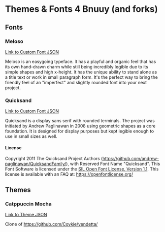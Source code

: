 # Themes & Fonts 4 Bnuuy (and forks)

## Fonts

### Meloso

[Link to Custom Font JSON](https://maxxusx.github.io/Discord-Themes-Fonts/Fonts/Meloso.json)

Meloso is an easygoing typeface. It has a playful and organic feel that has its own hand-drawn charm while still being incredibly legible due to its simple shapes and high x-height. It has the unique ability to stand alone as a title text or work in small paragraph form. It's the perfect way to bring the friendly feel of an "imperfect" and slightly rounded font into your next project.

### Quicksand

[Link to Custom Font JSON](https://maxxusx.github.io/Discord-Themes-Fonts/Fonts/Quicksand.json)

Quicksand is a display sans serif with rounded terminals. The project was initiated by Andrew Paglinawan in 2008 using geometric shapes as a core foundation. It is designed for display purposes but kept legible enough to use in small sizes as well.

#### License
Copyright 2011 The Quicksand Project Authors (https://github.com/andrew-paglinawan/QuicksandFamily/), with Reserved Font Name "Quicksand".
This Font Software is licensed under the [SIL Open Font License, Version 1.1](https://openfontlicense.org/open-font-license-official-text/). This license is available with an FAQ at: https://openfontlicense.org/

## Themes

### Catppuccin Mocha

[Link to Theme JSON](https://maxxusx.github.io/Discord-Themes-Fonts/Themes/Catppuccin-Mocha.json)

Clone of https://github.com/Covkie/vendetta/
